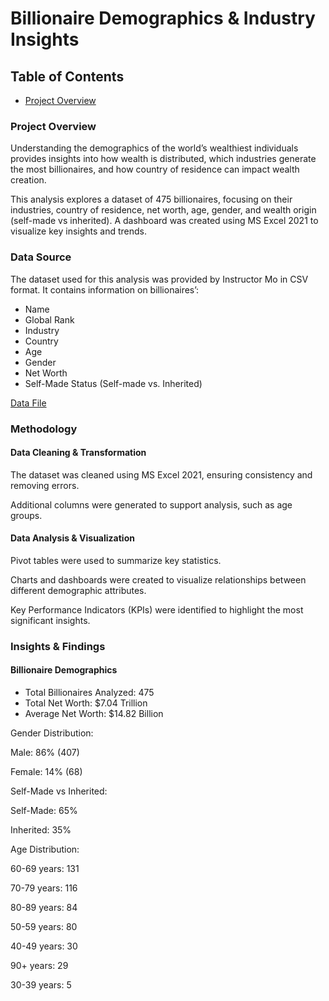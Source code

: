 # Billionaire Demographics & Industry Insights

## Table of Contents
- [Project Overview](#project-overview)

### Project Overview

Understanding the demographics of the world’s wealthiest individuals provides insights into how wealth is distributed, which industries generate the most billionaires, and how country of residence can impact wealth creation.

This analysis explores a dataset of 475 billionaires, focusing on their industries, country of residence, net worth, age, gender, and wealth origin (self-made vs inherited). A dashboard was created using MS Excel 2021 to visualize key insights and trends.

### Data Source

The dataset used for this analysis was provided by Instructor Mo in CSV format. It contains information on billionaires’:

- Name
- Global Rank
- Industry
- Country
- Age
- Gender
- Net Worth
- Self-Made Status (Self-made vs. Inherited)

[Data File](link)

### Methodology

#### Data Cleaning & Transformation

The dataset was cleaned using MS Excel 2021, ensuring consistency and removing errors.

Additional columns were generated to support analysis, such as age groups.

#### Data Analysis & Visualization

Pivot tables were used to summarize key statistics.

Charts and dashboards were created to visualize relationships between different demographic attributes.

Key Performance Indicators (KPIs) were identified to highlight the most significant insights.

### Insights & Findings

#### Billionaire Demographics

* Total Billionaires Analyzed: 475
* Total Net Worth: $7.04 Trillion
* Average Net Worth: $14.82 Billion

Gender Distribution:

Male: 86% (407)

Female: 14% (68)

Self-Made vs Inherited:

Self-Made: 65%

Inherited: 35%

Age Distribution:

60-69 years: 131

70-79 years: 116

80-89 years: 84

50-59 years: 80

40-49 years: 30

90+ years: 29

30-39 years: 5
